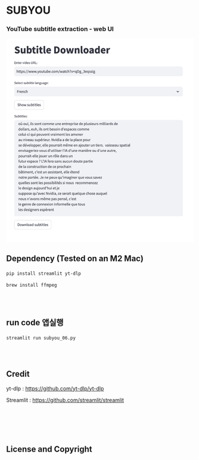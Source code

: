 # SUBYOU



### YouTube subtitle extraction - web UI

![Image](https://github.com/leeseomin/SUBYOU/blob/main/pic/1.png)



## Dependency (Tested on an M2 Mac) 


```pip install streamlit yt-dlp```

```brew install ffmpeg```


<br>
<br>


## run code 앱실행  

```streamlit run subyou_06.py```


 <br/>


 <br/>




## Credit

yt-dlp : https://github.com/yt-dlp/yt-dlp

Streamlit : https://github.com/streamlit/streamlit

 <br/>
 
 <br/>



 <br/>
 
 <br/>

## License and Copyright
